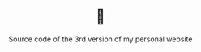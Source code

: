 <div align="center">
  <h1>🎊</h1>
  <p>Source code of the 3rd version of my personal website</p>
</div>
